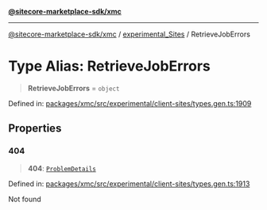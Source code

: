 [**@sitecore-marketplace-sdk/xmc**](../../../../README.md)

***

[@sitecore-marketplace-sdk/xmc](../../../../README.md) / [experimental\_Sites](../README.md) / RetrieveJobErrors

# Type Alias: RetrieveJobErrors

> **RetrieveJobErrors** = `object`

Defined in: [packages/xmc/src/experimental/client-sites/types.gen.ts:1909](https://github.com/Sitecore/marketplace-sdk/blob/main/packages/xmc/src/experimental/client-sites/types.gen.ts#L1909)

## Properties

### 404

> **404**: [`ProblemDetails`](ProblemDetails.md)

Defined in: [packages/xmc/src/experimental/client-sites/types.gen.ts:1913](https://github.com/Sitecore/marketplace-sdk/blob/main/packages/xmc/src/experimental/client-sites/types.gen.ts#L1913)

Not found
